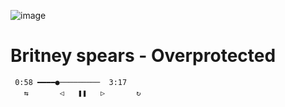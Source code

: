 
![image](https://github.com/Blightpb/Blightpb/assets/159180376/3698a0bc-a872-49ac-8695-f21fecf10706)

# Britney spears - Overprotected
     0:58 ━━━━●─────────  3:17
       ⇆       ◁ㅤㅤ❚❚ㅤㅤ▷       ↻






